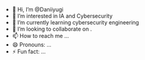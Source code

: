 - 👋 Hi, I’m @Daniiyugi
- 👀 I’m interested in IA and Cybersecurity 
- 🌱 I’m currently learning cybersecurity engineering
- 💞️ I’m looking to collaborate on .
- 📫 How to reach me ...
- 😄 Pronouns: ...
- ⚡ Fun fact: ...

<!---
Daniiyugi/Daniiyugi is a ✨ special ✨ repository because its `README.md` (this file) appears on your GitHub profile.
You can click the Preview link to take a look at your changes.
--->
